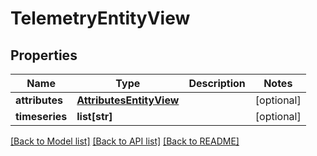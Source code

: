 # TelemetryEntityView

## Properties
Name | Type | Description | Notes
------------ | ------------- | ------------- | -------------
**attributes** | [**AttributesEntityView**](AttributesEntityView.md) |  | [optional] 
**timeseries** | **list[str]** |  | [optional] 

[[Back to Model list]](../README.md#documentation-for-models) [[Back to API list]](../README.md#documentation-for-api-endpoints) [[Back to README]](../README.md)


